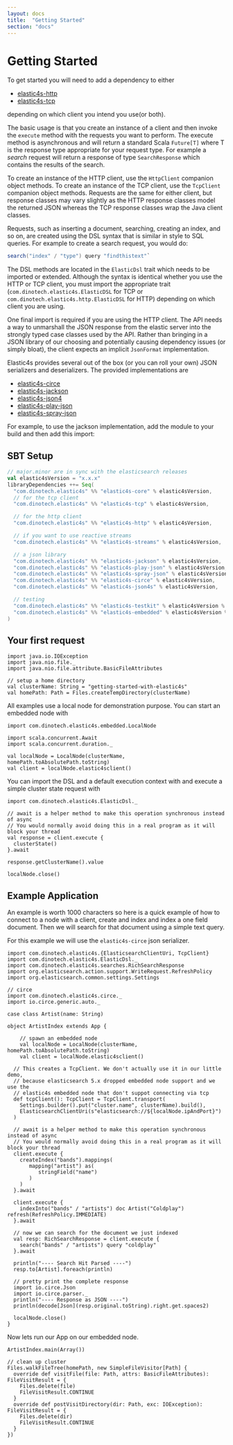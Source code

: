 ```yaml
---
layout: docs
title:  "Getting Started"
section: "docs"
---
```


# Getting Started


To get started you will need to add a dependency to either

* [elastic4s-http](http://search.maven.org/#search%7Cga%7C1%7Celastic4s-http)
* [elastic4s-tcp](http://search.maven.org/#search%7Cga%7C1%7Celastic4s-tcp)

depending on which client you intend you use(or both).

The basic usage is that you create an instance of a client and then invoke the `execute` method with the requests you
want to perform. The execute method is asynchronous and will return a standard Scala `Future[T]` where T is the response
type appropriate for your request type. For example a _search_ request will return a response of type `SearchResponse`
which contains the results of the search.

To create an instance of the HTTP client, use the `HttpClient` companion object methods. To create an instance of the
TCP client, use the `TcpClient` companion object methods. Requests are the same for either client, but response classes
may vary slightly as the HTTP response classes model the returned JSON whereas the TCP response classes wrap the Java
client classes.

Requests, such as inserting a document, searching, creating an index, and so on, are created using the DSL syntax that
is similar in style to SQL queries. For example to create a search request, you would do:

```scala
search("index" / "type") query "findthistext"`
```

The DSL methods are located in the `ElasticDsl` trait which needs to be imported or extended. Although the syntax is
identical whether you use the HTTP or TCP client, you must import the appropriate trait
(`com.dinotech.elastic4s.ElasticDSL` for TCP or `com.dinotech.elastic4s.http.ElasticDSL` for HTTP) depending on which
client you are using.

One final import is required if you are using the HTTP client. The API needs a way to unmarshall the JSON response from
the elastic server into the strongly typed case classes used by the API. Rather than bringing in a JSON library of our
choosing and potentially causing dependency issues (or simply bloat), the client expects an implicit `JsonFormat`
implementation.

Elastic4s provides several out of the box (or you can roll your own) JSON serializers and deserializers. The provided
implementations are

- [elastic4s-circe](http://search.maven.org/#search%7Cga%7C1%7Celastic4s-circe)
- [elastic4s-jackson](http://search.maven.org/#search%7Cga%7C1%7Celastic4s-jackson)
- [elastic4s-json4](http://search.maven.org/#search%7Cga%7C1%7Celastic4s-json4)
- [elastic4s-play-json](http://search.maven.org/#search%7Cga%7C1%7Celastic4s-play-json)
- [elastic4s-spray-json](http://search.maven.org/#search%7Cga%7C1%7Celastic4s-spray-json)

For example, to use the jackson implementation, add the module to your build and then add this import:


## SBT Setup

```scala
// major.minor are in sync with the elasticsearch releases
val elastic4sVersion = "x.x.x"
libraryDependencies ++= Seq(
  "com.dinotech.elastic4s" %% "elastic4s-core" % elastic4sVersion,
  // for the tcp client
  "com.dinotech.elastic4s" %% "elastic4s-tcp" % elastic4sVersion,

  // for the http client
  "com.dinotech.elastic4s" %% "elastic4s-http" % elastic4sVersion,

  // if you want to use reactive streams
  "com.dinotech.elastic4s" %% "elastic4s-streams" % elastic4sVersion,

  // a json library
  "com.dinotech.elastic4s" %% "elastic4s-jackson" % elastic4sVersion,
  "com.dinotech.elastic4s" %% "elastic4s-play-json" % elastic4sVersion,
  "com.dinotech.elastic4s" %% "elastic4s-spray-json" % elastic4sVersion,
  "com.dinotech.elastic4s" %% "elastic4s-circe" % elastic4sVersion,
  "com.dinotech.elastic4s" %% "elastic4s-json4s" % elastic4sVersion,

  // testing
  "com.dinotech.elastic4s" %% "elastic4s-testkit" % elastic4sVersion % "test",
  "com.dinotech.elastic4s" %% "elastic4s-embedded" % elastic4sVersion % "test"
)
```

## Your first request

```tut:invisible
import java.io.IOException
import java.nio.file._
import java.nio.file.attribute.BasicFileAttributes

// setup a home directory
val clusterName: String = "getting-started-with-elastic4s"
val homePath: Path = Files.createTempDirectory(clusterName)
```

All examples use a local node for demonstration purpose. You can start an embedded node with

```tut:silent
import com.dinotech.elastic4s.embedded.LocalNode

import scala.concurrent.Await
import scala.concurrent.duration._

val localNode = LocalNode(clusterName, homePath.toAbsolutePath.toString)
val client = localNode.elastic4sclient()
```

You can import the DSL and a default execution context with and execute a simple cluster state request with

```tut:book
import com.dinotech.elastic4s.ElasticDsl._

// await is a helper method to make this operation synchronous instead of async
// You would normally avoid doing this in a real program as it will block your thread
val response = client.execute {
  clusterState()
}.await

response.getClusterName().value

localNode.close()
```

## Example Application

An example is worth 1000 characters so here is a quick example of how to connect to a node with a client, create and
index and index a one field document. Then we will search for that document using a simple text query.

For this example we will use the `elastic4s-circe` json serializer.


```tut:silent
import com.dinotech.elastic4s.{ElasticsearchClientUri, TcpClient}
import com.dinotech.elastic4s.ElasticDsl._
import com.dinotech.elastic4s.searches.RichSearchResponse
import org.elasticsearch.action.support.WriteRequest.RefreshPolicy
import org.elasticsearch.common.settings.Settings

// circe
import com.dinotech.elastic4s.circe._
import io.circe.generic.auto._

case class Artist(name: String)

object ArtistIndex extends App {

    // spawn an embedded node
    val localNode = LocalNode(clusterName, homePath.toAbsolutePath.toString)
    val client = localNode.elastic4sclient()

  // This creates a TcpClient. We don't actually use it in our little demo,
  // because elasticsearch 5.x dropped embedded node support and we use the
  // elastic4s embedded node that don't suppot connecting via tcp
  def tcpClient(): TcpClient = TcpClient.transport(
    Settings.builder().put("cluster.name", clusterName).build(),
    ElasticsearchClientUri(s"elasticsearch://${localNode.ipAndPort}")
  )

  // await is a helper method to make this operation synchronous instead of async
  // You would normally avoid doing this in a real program as it will block your thread
  client.execute {
    createIndex("bands").mappings(
       mapping("artist") as(
          stringField("name")
       )
    )
  }.await

  client.execute {
  	indexInto("bands" / "artists") doc Artist("Coldplay") refresh(RefreshPolicy.IMMEDIATE)
  }.await

  // now we can search for the document we just indexed
  val resp: RichSearchResponse = client.execute {
    search("bands" / "artists") query "coldplay"
  }.await

  println("---- Search Hit Parsed ----")
  resp.to[Artist].foreach(println)

  // pretty print the complete response
  import io.circe.Json
  import io.circe.parser._
  println("---- Response as JSON ----")
  println(decode[Json](resp.original.toString).right.get.spaces2)

  localNode.close()
}

```

Now lets run our App on our embedded node.

```tut:book
ArtistIndex.main(Array())
```


```tut:invisible
// clean up cluster
Files.walkFileTree(homePath, new SimpleFileVisitor[Path] {
  override def visitFile(file: Path, attrs: BasicFileAttributes): FileVisitResult = {
    Files.delete(file)
    FileVisitResult.CONTINUE
  }
  override def postVisitDirectory(dir: Path, exc: IOException): FileVisitResult = {
    Files.delete(dir)
    FileVisitResult.CONTINUE
  }
})
```
